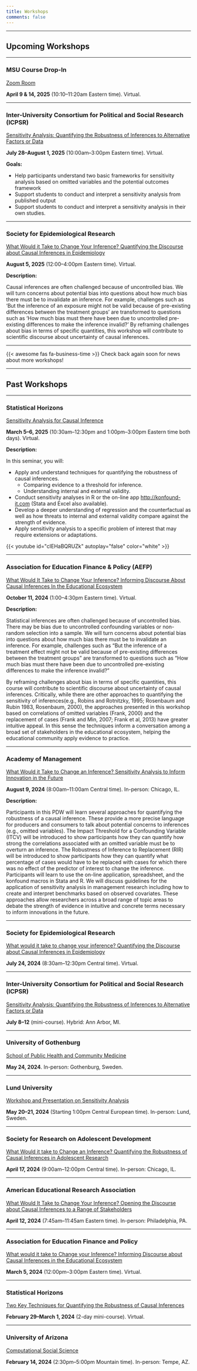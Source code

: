 ```yaml
---
title: Workshops
comments: false
---
```




---

## Upcoming Workshops

---




### MSU Course Drop-In

[Zoom Room](https://msu.zoom.us/j/783760435) 

**April 9 & 14, 2025** (10:10&#8211;11:20am Eastern time). Virtual.

---



### Inter-University Consortium for Political and Social Research (ICPSR)

[Sensitivity Analysis: Quantifying the Robustness of Inferences to Alternative Factors or Data](https://web.cvent.com/event/ab4981a1-0309-42dc-aa29-4ea347e1f24b/websitePage:17e8f24b-550c-4a09-a091-06ccd6f667d5?session=0b9d63fd-a4d6-4707-bbfb-bbb32b41edff&shareLink=true) 

**July 28&#8211;August 1, 2025** (10:00am&#8211;3:00pm Eastern time). Virtual.

**Goals:**

- Help participants understand two basic frameworks for sensitivity analysis based on omitted variables and the potential outcomes framework
- Support students to conduct and interpret a sensitivity analysis from published output
- Support students to conduct and interpret a sensitivity analysis in their own studies.
    
---



### Society for Epidemiological Research

[What Would it Take to Change Your Inference? Quantifying the Discourse about Causal Inferences in Epidemiology](https://epiresearch.org/annual-meeting/2025-meeting/2025-workshops/) 

**August 5, 2025** (12:00&#8211;4:00pm Eastern time). Virtual.

**Description:**

Causal inferences are often challenged because of uncontrolled bias. We will turn concerns about potential bias into questions about how much bias there must be to invalidate an inference. For example, challenges such as ‘But the inference of an exposure might not be valid because of pre-existing differences between the treatment groups’ are transformed to questions such as ‘How much bias must there have been due to uncontrolled pre-existing differences to make the inference invalid?’ By reframing challenges about bias in terms of specific quantities, this workshop will contribute to scientific discourse about uncertainty of causal inferences. 

---



{{< awesome fas fa-business-time >}} Check back again soon for news about more workshops!







---

## Past Workshops

---



### Statistical Horizons

[Sensitivity Analysis for Causal Inference](https://statisticalhorizons.com/seminars/sensitivity-analysis-causal-inference/) 

**March 5&#8211;6, 2025** (10:30am&#8211;12:30pm and 1:00pm&#8211;3:00pm Eastern time both days). Virtual.

**Description:**

In this seminar, you will:

- Apply and understand techniques for quantifying the robustness of causal inferences.
  - Comparing evidence to a threshold for inference.
  - Understanding internal and external validity.
- Conduct sensitivity analyses in R or the on-line app http://konfound-it.com (Stata and Excel also available).
- Develop a deeper understanding of regression and the counterfactual as well as how threats to internal and external validity compare against the strength of evidence.
- Apply sensitivity analysis to a specific problem of interest that may require extensions or adaptations.

{{< youtube id="cIEHaBQRUZk" autoplay="false" color="white" >}}

---



### Association for Education Finance & Policy (AEFP)

[What Would It Take to Change Your Inference? Informing Discourse About Causal Inferences In the Educational Ecosystem](https://aefpweb.org/ev_calendar_day.asp?date=10%2F11%2F24&eventid=82)

**October 11, 2024** (1:00&#8211;4:30pm Eastern time). Virtual.

**Description:**

Statistical inferences are often challenged because of uncontrolled bias.  There may be bias due to uncontrolled confounding variables or non-random selection into a sample.  We will turn concerns about potential bias into questions about how much bias there must be to invalidate an inference. For example, challenges such as “But the inference of a treatment effect might not be valid because of pre-existing differences between the treatment groups” are transformed to questions such as “How much bias must there have been due to uncontrolled pre-existing differences to make the inference invalid?”

By reframing challenges about bias in terms of specific quantities, this course will contribute to scientific discourse about uncertainty of causal inferences.  Critically, while there are other approaches to quantifying the sensitivity of inferences(e.g., Robins and Rotnitzky, 1995; Rosenbaum and Rubin 1983, Rosenbaum, 2000), the approaches presented in this workshop based on correlations of omitted variables (Frank, 2000) and the replacement of cases (Frank and Min, 2007; Frank et al, 2013) have greater intuitive appeal.  In this sense the techniques inform a conversation among a broad set of stakeholders in the educational ecosystem, helping the educational community apply evidence to practice.

---



### Academy of Management

[What Would it Take to Change an Inference? Sensitivity Analysis to Inform Innovation in the Future](https://aom2024.eventscribe.net/agenda.asp?pfp=days&day=8/9/2024&theday=Friday&h=Friday%20August%209&BCFO=P%7CG) 

**August 9, 2024** (8:00am&#8211;11:00am Central time). In-person: Chicago, IL.

**Description:**

Participants in this PDW will learn several approaches for quantifying the robustness of a causal inference. These provide a more precise language for producers and consumers to talk about potential concerns to inferences (e.g., omitted variables). The Impact Threshold for a Confounding Variable (ITCV) will be introduced to show participants how they can quantify how strong the correlations associated with an omitted variable must be to overturn an inference. The Robustness of Inference to Replacement (RIR) will be introduced to show participants how they can quantify what percentage of cases would have to be replaced with cases for which there was no effect of the predictor of interest to change the inference. Participants will learn to use the on-line application, spreadsheet, and the konfound macros in Stata and R. We will discuss guidelines for the application of sensitivity analysis in management research including how to create and interpret benchmarks based on observed covariates. These approaches allow researchers across a broad range of topic areas to debate the strength of evidence in intuitive and concrete terms necessary to inform innovations in the future.

---



### Society for Epidemiological Research

[What would it take to change your inference? Quantifying the Discourse about Causal Inferences in Epidemiology](https://epiresearch.org/annual-meeting/2024-meeting/2024-workshops/)

**July 24, 2024** (8:30am&#8211;12:30pm Central time). Virtual.

---



### Inter-University Consortium for Political and Social Research (ICPSR)

[Sensitivity Analysis: Quantifying the Robustness of Inferences to Alternative Factors or Data](https://www.icpsr.umich.edu/web/pages/sumprog/courses/short-workshops.html)

**July 8&#8211;12** (mini-course). Hybrid: Ann Arbor, MI.

---



### University of Gothenburg

[School of Public Health and Community Medicine](https://www.gu.se/en/medicine/about-us/school-of-public-health-and-community-medicine)

**May 24, 2024**. In-person: Gothenburg, Sweden.

---



### Lund University

[Workshop and Presentation on Sensitivity Analysis](https://www.sam.lu.se/en/calendar/workshop-and-presentation-sensitivity-analysis)

**May 20&#8211;21, 2024** (Starting 1:00pm Central European time). In-person: Lund, Sweden.

---



### Society for Research on Adolescent Development

[What Would it take to Change an Inference? Quantifying the Robustness of Causal Inferences in Adolescent Research](https://www.s-r-a.org/annual-meeting-2024---what-would-it-take-to-change-an-inference--quantifying-the-robustness-of-causal-inferences-in-adolescent-research)

**April 17, 2024** (9:00am&#8211;12:00pm Central time). In-person: Chicago, IL.

---



### American Educational Research Association

[What Would It Take to Change Your Inference? Opening the Discourse about Causal Inferences to a Range of Stakeholders](https://www.aera.net/Events-Meetings/2024-Annual-Meeting/Program-Information/Professional-Development#What%20Would%20It%20Take%20to%20Change%20your%20Inference?%20Opening%20the%20Discourse%20about%20Causal%20Inferences%20to%20a%20Range%20of%20Stakeholders)

**April 12, 2024** (7:45am&#8211;11:45am Eastern time). In-person: Philadelphia, PA.

---



### Association for Education Finance and Policy

[What would it take to Change your Inference? Informing Discourse about Causal Inferences in the Educational Ecosystem](https://aefpweb.org/ev_calendar_day.asp?date=3%2F5%2F24&eventid=68)

**March 5, 2024** (12:00pm&#8211;3:00pm Eastern time). Virtual.

---



### Statistical Horizons

[Two Key Techniques for Quantifying the Robustness of Causal Inferences](https://statisticalhorizons.com/seminars/two-key-techniques-for-quantifying-the-robustness-of-causal-inferences/)

**February 29&#8211;March 1, 2024** (2-day mini-course). Virtual.

---



### University of Arizona

[Computational Social Science](https://css.arizona.edu/)

**February 14, 2024** (2:30pm&#8211;5:00pm Mountain time). In-person: Tempe, AZ.

